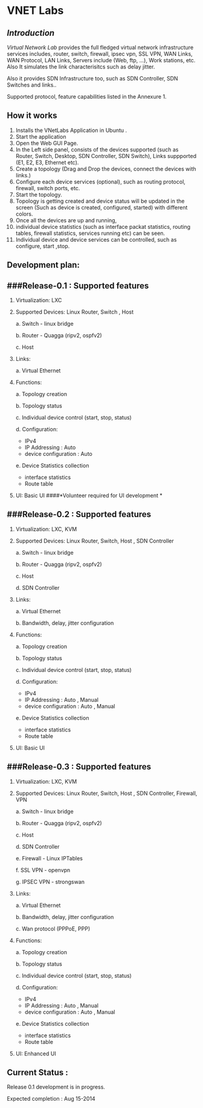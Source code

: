 VNET Labs
==

*Introduction*
--

*Virtual Network Lab*  provides the full fledged virtual network infrastructure services includes, router, switch, firewall, ipsec vpn, SSL VPN, WAN Links, WAN Protocol, LAN Links, Servers include (Web, ftp, ...), Work stations, etc. 
Also  It simulates the link characterisitcs such as delay jitter.  

Also it provides SDN Infrastructure too, such as SDN Controller, SDN Switches and links..

Supported protocol, feature capabilities listed in the Annexure 1.


How it works
--
1. Installs the VNetLabs Application in Ubuntu .
2. Start the application
3. Open the Web GUI Page.
4. In the Left side panel, consists of the devices supported (such as Router, Switch, Desktop, SDN Controller, SDN Switch), Links suppported (E1,  E2, E3, Ethernet etc).
5. Create a topology (Drag and Drop the devices, connect the devices with links.)
6. Configure each device services (optional), such as routing protocol, firewall, switch ports, etc.
6. Start the topology.
7. Topology is getting created and device status will be updated in the screen (Such as device is created, configured, started) with different colors.
8. Once all the devices are up and running, 
9. individual device statistics (such as interface packat statistics, routing tables, firewall statistics, services running etc) can be seen.
10. Individual device and device services can be controlled, such as configure, start ,stop.


Development plan:  
--
###Release-0.1 : Supported features   
---

1. Virtualization: 	LXC

2. Supported Devices:  Linux Router, Switch , Host
  
   a. Switch  -  linux bridge
            
   b. Router  -  Quagga (ripv2, ospfv2)
              
   c. Host
   
   

3. Links:

   a. Virtual Ethernet 

4. Functions:

   a. Topology creation
   
   b. Topology status
   
   c. Individual device control (start, stop, status)
   
   d. Configuration:
   
     * IPv4
     * IP Addressing :  Auto
     * device configuration : Auto   
     
   e. Device Statistics collection
   
      * interface statistics
      * Route table
      
5. UI:  Basic UI 
####*Volunteer required for UI development *






###Release-0.2 : Supported features
---

1. Virtualization: 	LXC, KVM

2. Supported Devices:  Linux Router, Switch, Host , SDN Controller
  
   a. Switch  -  linux bridge
            
   b. Router  -  Quagga (ripv2, ospfv2)
              
   c. Host

   d. SDN Controller

3. Links:

   a. Virtual Ethernet 
   
   b. Bandwidth, delay, jitter configuration

4. Functions:

   a. Topology creation
   
   b. Topology status
   
   c. Individual device control (start, stop, status)
   
   d. Configuration:
   
     * IPv4
     * IP Addressing :  Auto , Manual
     * device configuration : Auto  , Manual
     
   e. Device Statistics collection
   
      * interface statistics
      * Route table
      
5. UI:  Basic UI 





###Release-0.3 : Supported features
---

1. Virtualization: 	LXC, KVM 

2. Supported Devices:  Linux Router, Switch, Host , SDN Controller, Firewall, VPN
  
   a. Switch  -  linux bridge
            
   b. Router  -  Quagga (ripv2, ospfv2)
              
   c. Host

   d. SDN Controller
   
   e. Firewall - Linux IPTables
   
   f. SSL VPN - openvpn
   
   g. IPSEC VPN - strongswan

3. Links:

   a. Virtual Ethernet 
   
   b. Bandwidth, delay, jitter configuration
   
   c. Wan protocol (PPPoE, PPP)

4. Functions:

   a. Topology creation
   
   b. Topology status
   
   c. Individual device control (start, stop, status)
   
   d. Configuration:
   
     * IPv4
     * IP Addressing :  Auto , Manual
     * device configuration : Auto  , Manual
     
   e. Device Statistics collection
   
      * interface statistics
      * Route table
      
5. UI:  Enhanced UI 





Current Status :
--
Release 0.1 development is in progress.

Expected completion :  Aug 15-2014